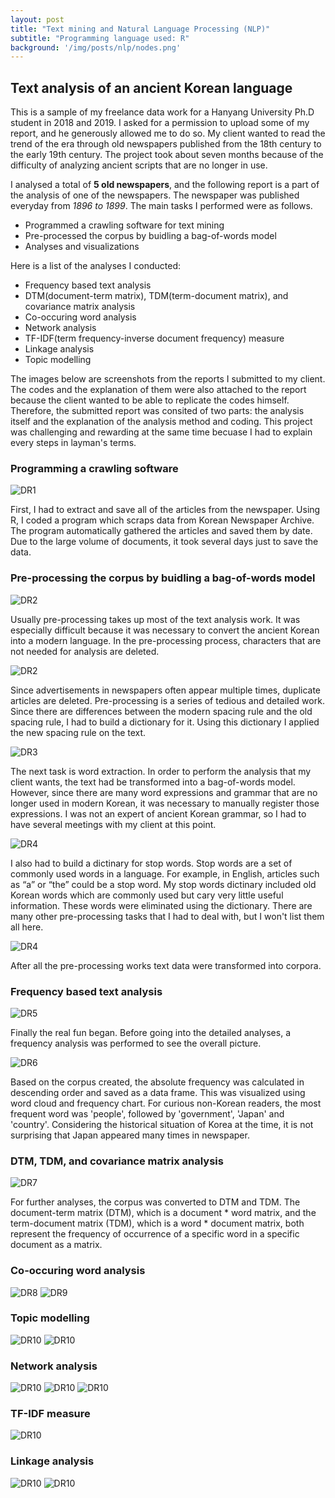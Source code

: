 ```yaml
---
layout: post
title: "Text mining and Natural Language Processing (NLP)"
subtitle: "Programming language used: R"
background: '/img/posts/nlp/nodes.png'
---
```


## Text analysis of an ancient Korean language 

This is a sample of my freelance data work for a Hanyang University Ph.D student in 2018 and 2019. I asked for a permission to upload some of my report, and he generously allowed me to do so. My client wanted to read the trend of the era through old newspapers published from the 18th century to the early 19th century. The project took about seven months because of the difficulty of analyzing ancient scripts that are no longer in use.

I analysed a total of **5 old newspapers**, and the following report is a part of the analysis of one of the newspapers. The newspaper was published everyday from *1896 to 1899*. The main tasks I performed were as follows.

- Programmed a crawling software for text mining
- Pre-processed the corpus by buidling a bag-of-words model
- Analyses and visualizations

Here is a list of the analyses I conducted: 
- Frequency based text analysis
- DTM(document-term matrix), TDM(term-document matrix), and covariance matrix analysis
- Co-occuring word analysis
- Network analysis
- TF-IDF(term frequency-inverse document frequency) measure
- Linkage analysis
- Topic modelling

The images below are screenshots from the reports I submitted to my client. The codes and the explanation of them were also attached to the report because the client wanted to be able to replicate the codes himself. Therefore, the submitted report was consited of two parts: the analysis itself and the explanation of the analysis method and coding. This project was challenging and rewarding at the same time becuase I had to explain every steps in layman's terms.  


### Programming a crawling software
![DR1](\img\posts\nlp\dr1_1_1.png)

 First, I had to extract and save all of the articles from the newspaper. Using R, I coded a program which scraps data from Korean Newspaper Archive. The program automatically gathered the articles and saved them by date. Due to the large volume of documents, it took several days just to save the data. 

### Pre-processing the corpus by buidling a bag-of-words model
![DR2](\img\posts\nlp\dr2_1.png)

Usually pre-processing takes up most of the text analysis work. It was especially difficult because it was necessary to convert the ancient Korean into a modern language. In the pre-processing process, characters that are not needed for analysis are deleted.

![DR2](\img\posts\nlp\dr2_2.png)

Since advertisements in newspapers often appear multiple times, duplicate articles are deleted. Pre-processing is a series of tedious and detailed work. Since there are differences between the modern spacing rule and the old spacing rule, I had to build a dictionary for it. Using this dictionary I applied the new spacing rule on the text. 

![DR3](\img\posts\nlp\dr3_1.png)

The next task is word extraction. In order to perform the analysis that my client wants, the text had be transformed into a bag-of-words model. However, since there are many word expressions and grammar that are no longer used in modern Korean, it was necessary to manually register those expressions. I was not an expert of ancient Korean grammar, so I had to have several meetings with my client at this point. 

![DR4](\img\posts\nlp\dr4_1.png)

I also had to build a dictinary for stop words. Stop words are a set of commonly used words in a language. For example, in English, articles such as “a” or “the” could be a stop word. My stop words dictinary included old Korean words which are commonly used but cary very little useful information. These words were eliminated using the dictionary. There are many other pre-processing tasks that I had to deal with, but I won't list them all here.

![DR4](\img\posts\nlp\dr4_2.png)

After all the pre-processing works text data were transformed into corpora. 

### Frequency based text analysis
![DR5](\img\posts\nlp\dr5_1.png)

Finally the real fun began. Before going into the detailed analyses, a frequency analysis was performed to see the overall picture.

![DR6](\img\posts\nlp\dr6_1.png)

Based on the corpus created, the absolute frequency was calculated in descending order and saved as a data frame. This was visualized using word cloud and frequency chart. For curious non-Korean readers, the most frequent word was 'people', followed by 'government', 'Japan' and 'country'. Considering the historical situation of Korea at the time, it is not surprising that Japan appeared many times in newspaper.

### DTM, TDM, and covariance matrix analysis

![DR7](\img\posts\nlp\dr7_1.png)

For further analyses, the corpus was converted to DTM and TDM. The document-term matrix (DTM), which is a document * word matrix, and the term-document matrix (TDM), which is a word * document matrix, both represent the frequency of occurrence of a specific word in a specific document as a matrix.



###  Co-occuring word analysis
![DR8](\img\posts\nlp\dr8.png)
![DR9](\img\posts\nlp\dr9.png)
### Topic modelling
![DR10](\img\posts\nlp\dr10.png)
![DR10](\img\posts\nlp\dr11.png)
### Network analysis
![DR10](\img\posts\nlp\dr12.png)
![DR10](\img\posts\nlp\dr13.png)
![DR10](\img\posts\nlp\dr14.png)
### TF-IDF measure

![DR10](\img\posts\nlp\dr15.png)

### Linkage analysis
![DR10](\img\posts\nlp\dr16.png)
![DR10](\img\posts\nlp\dr17.png)